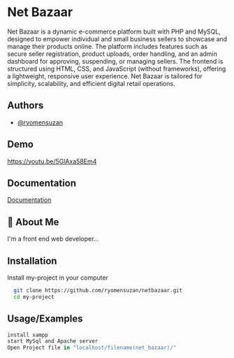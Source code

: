 
# Net Bazaar

Net Bazaar is a dynamic e-commerce platform built with PHP and MySQL, designed to empower individual and small business sellers to showcase and manage their products online. The platform includes features such as secure seller registration, product uploads, order handling, and an admin dashboard for approving, suspending, or managing sellers. The frontend is structured using HTML, CSS, and JavaScript (without frameworks), offering a lightweight, responsive user experience. Net Bazaar is tailored for simplicity, scalability, and efficient digital retail operations.


## Authors

- [@ryomensuzan](https://www.github.com/ryomensuzan)


## Demo
https://youtu.be/5GlAxa58Em4
## Documentation

[Documentation](https://github.com/ryomensuzan/netbazaar/tree/6850f8a7371a9ae8fb22d0458d07933306c988c1/documentation)


## 🚀 About Me
I'm a front end web developer...


## Installation

Install my-project in your computer

```bash
  git clone https://github.com/ryomensuzan/netbazaar.git
  cd my-project
```
    
## Usage/Examples

```javascript
install xampp
start MySql and Apache server
Open Project file in "localhost/filename(net_bazaar)/"
```

